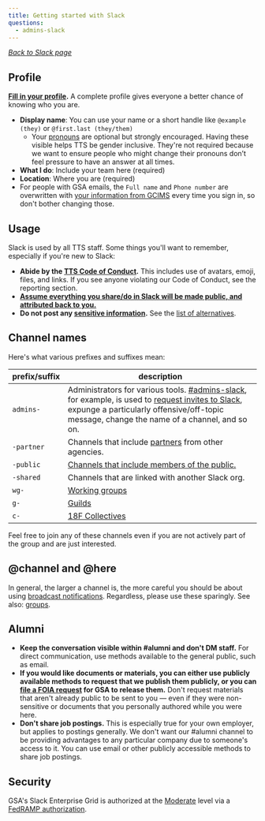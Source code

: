 ```yaml
---
title: Getting started with Slack
questions:
  - admins-slack
---
```


_[Back to Slack page](../)_

## Profile

**[Fill in your profile](https://gsa-tts.slack.com/account/profile).** A complete profile gives everyone a better chance of knowing who you are.

- **Display name**: You can use your name or a short handle like `@example (they)` or `@first.last (they/them)`
  - Your [pronouns](https://pronoun.is/) are optional but strongly encouraged. Having these visible helps TTS be gender inclusive. They're not required because we want to ensure people who might change their pronouns don’t feel pressure to have an answer at all times.
- **What I do**: Include your team here (required)
- **Location**: Where you are (required)
- For people with GSA emails, the `Full name` and `Phone number` are overwritten with [your information from GCIMS]({{site.baseurl}}/changing-your-name/) every time you sign in, so don't bother changing those.

## Usage

Slack is used by all TTS staff. Some things you'll want to remember, especially if you're new to Slack:

- **Abide by the [TTS Code of Conduct]({{site.baseurl}}/code-of-conduct).** This includes use of avatars, emoji, files, and links. If you see anyone violating our Code of Conduct, see the reporting section.
- **[Assume everything you share/do in Slack will be made public, and attributed back to you.](../records/)**
- **Do not post any [sensitive information]({{site.baseurl}}/sensitive-information/).** See the [list of alternatives]({{site.baseurl}}/general-information-and-resources/sensitive-information/#tools).

## Channel names

Here's what various prefixes and suffixes mean:

| prefix/suffix | description                                                                                                                                                                                                                                                                 |
| ------------- | --------------------------------------------------------------------------------------------------------------------------------------------------------------------------------------------------------------------------------------------------------------------------- |
| `admins-`     | Administrators for various tools. [\#admins-slack](https://gsa-tts.slack.com/messages/admins-slack/), for example, is used to [request invites to Slack](../user-management/), expunge a particularly offensive/off-topic message, change the name of a channel, and so on. |
| `-partner`    | Channels that include [partners]({{site.baseurl}}/tools/slack/external-collaboration/#working-with-partners-on-slack) from other agencies.                                                                                                                                  |
| `-public`     | [Channels that include members of the public.]({{site.baseurl}}/tools/slack/external-collaboration/#collaborating-with-the-public-on-slack)                                                                                                                                 |
| `-shared`     | Channels that are linked with another Slack org.                                                                                                                                                                                                                            |
| `wg-`         | [Working groups]({{site.baseurl}}/training-and-development/working-groups-and-guilds-101/#working-groups)                                                                                                                                                                   |
| `g-`          | [Guilds]({{site.baseurl}}/training-and-development/working-groups-and-guilds-101/#guilds)                                                                                                                                                                                   |
| `c-`          | [18F Collectives]({{site.baseurl}}/training-and-development/working-groups-and-guilds-101/#18f-collectives)                                                                                                                                                                 |

Feel free to join any of these channels even if you are not actively part of the group and are just interested.

## @channel and @here

In general, the larger a channel is, the more careful you should be about using [broadcast notifications](https://slack.com/help/articles/202009646-Notify-a-channel-or-workspace). Regardless, please use these sparingly. See also: [groups](../guidelines/#groups).

## Alumni

- **Keep the conversation visible within #alumni and don't DM staff.** For direct communication, use methods available to the general public, such as email.
- **If you would like documents or materials, you can either use publicly available methods to request that we publish them publicly, or you can [file a FOIA request](https://www.gsa.gov/reference/freedom-of-information-act-foia) for GSA to release them.** Don't request materials that aren't already public to be sent to you — even if they were non-sensitive or documents that you personally authored while you were here.
- **Don't share job postings.** This is especially true for your own employer, but applies to postings generally. We don't want our #alumni channel to be providing advantages to any particular company due to someone's access to it. You can use email or other publicly accessible methods to share job postings.

## Security

GSA's Slack Enterprise Grid is authorized at the [Moderate](https://atos.open-control.org/categorization/#selecting-the-overall-impact-level) level via a [FedRAMP authorization](https://marketplace.fedramp.gov/#/product/slack?sort=productName&productNameSearch=slack).

